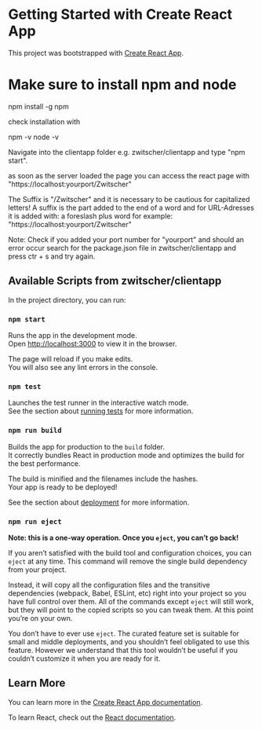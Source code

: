# Getting Started with Create React App

This project was bootstrapped with [Create React App](https://github.com/facebook/create-react-app).

# Make sure to install npm and node 


npm install -g npm

check installation with

npm -v 
node -v

Navigate into the clientapp folder e.g. zwitscher/clientapp and type "npm start".

as soon as the server loaded the page you can access the react page with "https://localhost:yourport/Zwitscher"

The Suffix is "/Zwitscher" and it is necessary to be cautious for capitalized letters!
A suffix is the part added to the end of a word and for URL-Adresses it is added with: a foreslash plus word for example: "https://localhost:yourport/Zwitscher"


Note: Check if you added your port number for "yourport" and should an error occur search for the package.json file in zwitscher/clientapp and press ctr + s and try again.



## Available Scripts from zwitscher/clientapp

In the project directory, you can run:

### `npm start`

Runs the app in the development mode.\
Open [http://localhost:3000](http://localhost:3000) to view it in the browser.

The page will reload if you make edits.\
You will also see any lint errors in the console.

### `npm test`

Launches the test runner in the interactive watch mode.\
See the section about [running tests](https://facebook.github.io/create-react-app/docs/running-tests) for more information.

### `npm run build`

Builds the app for production to the `build` folder.\
It correctly bundles React in production mode and optimizes the build for the best performance.

The build is minified and the filenames include the hashes.\
Your app is ready to be deployed!

See the section about [deployment](https://facebook.github.io/create-react-app/docs/deployment) for more information.

### `npm run eject`

**Note: this is a one-way operation. Once you `eject`, you can’t go back!**

If you aren’t satisfied with the build tool and configuration choices, you can `eject` at any time. This command will remove the single build dependency from your project.

Instead, it will copy all the configuration files and the transitive dependencies (webpack, Babel, ESLint, etc) right into your project so you have full control over them. All of the commands except `eject` will still work, but they will point to the copied scripts so you can tweak them. At this point you’re on your own.

You don’t have to ever use `eject`. The curated feature set is suitable for small and middle deployments, and you shouldn’t feel obligated to use this feature. However we understand that this tool wouldn’t be useful if you couldn’t customize it when you are ready for it.

## Learn More

You can learn more in the [Create React App documentation](https://facebook.github.io/create-react-app/docs/getting-started).

To learn React, check out the [React documentation](https://reactjs.org/).
